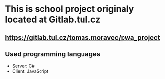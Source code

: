 # This is school project originaly located at Gitlab.tul.cz
## https://gitlab.tul.cz/tomas.moravec/pwa_project

## Used programming languages
* Server: C#
* Client: JavaScript